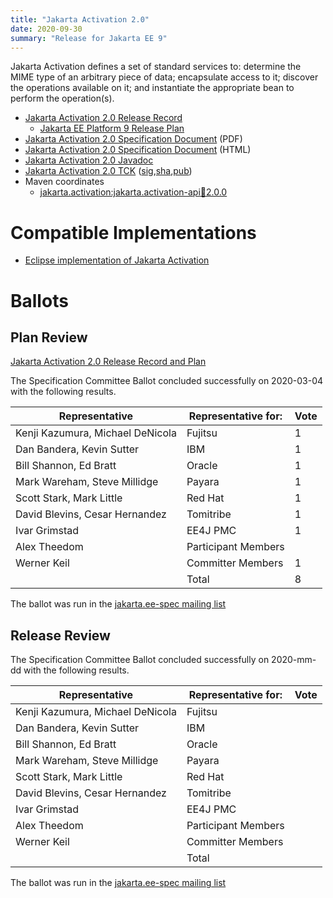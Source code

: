 ```yaml
---
title: "Jakarta Activation 2.0"
date: 2020-09-30
summary: "Release for Jakarta EE 9"
---
```

Jakarta Activation defines a set of standard services to: determine the
MIME type of an arbitrary piece of data; encapsulate access to it;
discover the operations available on it; and instantiate the
appropriate bean to perform the operation(s).

* [Jakarta Activation 2.0 Release Record](https://projects.eclipse.org/projects/ee4j.jaf/releases/2.0)
  * [Jakarta EE Platform 9 Release Plan](https://eclipse-ee4j.github.io/jakartaee-platform/jakartaee9/JakartaEE9ReleasePlan)
* [Jakarta Activation 2.0 Specification Document](./jakarta-activation-spec-2.0.pdf) (PDF)
* [Jakarta Activation 2.0 Specification Document](./jakarta-activation-spec-2.0.html) (HTML)
* [Jakarta Activation 2.0 Javadoc](./apidocs)
* [Jakarta Activation 2.0 TCK](https://download.eclipse.org/jakarta/activation/2.0/jakarta-activation-tck-2.0.0.zip) ([sig](https://download.eclipse.org/jakarta/activation/2.0/jakarta-activation-tck-2.0.0.zip.sig),[sha](https://download.eclipse.org/jakarta/activation/2.0/jakarta-activation-tck-2.0.0.zip.sha256),[pub](https://raw.githubusercontent.com/jakartaee/specification-committee/master/jakartaee-spec-committee.pub))
* Maven coordinates
  * [jakarta.activation:jakarta.activation-api:jar:2.0.0](https://search.maven.org/artifact/jakarta.activation/jakarta.activation-api/2.0.0/jar)


# Compatible Implementations

* [Eclipse implementation of Jakarta Activation](https://eclipse-ee4j.github.io/jaf/)

# Ballots

## Plan Review

[Jakarta Activation 2.0 Release Record and Plan](https://projects.eclipse.org/projects/ee4j.jaf/releases/2.0/plan)

The Specification Committee Ballot concluded successfully on 2020-03-04 with the following results.

| Representative                                 | Representative for: | Vote |
|------------------------------------------------|---------------------|------|
| Kenji Kazumura, Michael DeNicola               | Fujitsu             |   1  |
| Dan Bandera, Kevin Sutter                      | IBM                 |   1  |
| Bill Shannon, Ed Bratt                         | Oracle              |   1  |
| Mark Wareham, Steve Millidge                   | Payara              |   1  |
| Scott Stark, Mark Little                       | Red Hat             |   1  |
| David Blevins, Cesar Hernandez                 | Tomitribe           |   1  |
| Ivar Grimstad                                  | EE4J PMC            |   1  |
| Alex Theedom                                   | Participant Members |      |
| Werner Keil                                    | Committer Members   |   1  |
|                                                | Total               |   8  |

The ballot was run in the [jakarta.ee-spec mailing list](https://www.eclipse.org/mhonarc/lists/jakarta.ee-spec/msg00629.html)

## Release Review

The Specification Committee Ballot concluded successfully on 2020-mm-dd with the following results.

| Representative                                 | Representative for: | Vote |
|------------------------------------------------|---------------------|------|
| Kenji Kazumura, Michael DeNicola               | Fujitsu             |      |
| Dan Bandera, Kevin Sutter                      | IBM                 |      |
| Bill Shannon, Ed Bratt                         | Oracle              |      |
| Mark Wareham, Steve Millidge                   | Payara              |      |
| Scott Stark, Mark Little                       | Red Hat             |      |
| David Blevins, Cesar Hernandez                 | Tomitribe           |      |
| Ivar Grimstad                                  | EE4J PMC            |      |
| Alex Theedom                                   | Participant Members |      |
| Werner Keil                                    | Committer Members   |      |
|                                                | Total               |      |

The ballot was run in the [jakarta.ee-spec mailing list]()
